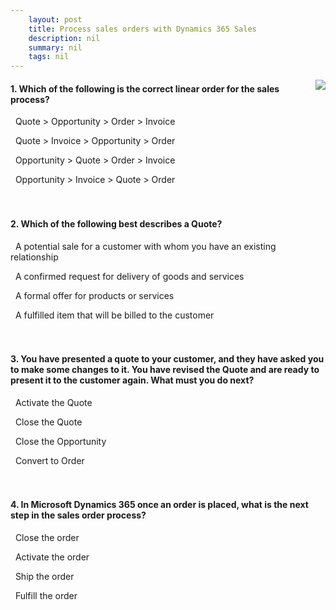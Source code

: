 ```yaml
---
    layout: post
    title: Process sales orders with Dynamics 365 Sales  
    description: nil
    summary: nil
    tags: nil
---
```



 <a target="_blank" href="https://docs.microsoft.com/en-us/learn/modules/process-sales-orders-dynamics-365-sales/5-knowledge-check/"><i class="fas fa-external-link-alt"></i> </a>
 <img align="right" src="https://docs.microsoft.com/en-us/learn/achievements/process-sales-orders-d365-sales.svg">
####  1. Which of the following is the correct linear order for the sales process?


<i class='far fa-square'></i> &nbsp;&nbsp;Quote > Opportunity > Order > Invoice

<i class='far fa-square'></i> &nbsp;&nbsp;Quote > Invoice > Opportunity > Order

<i class='fas fa-check-square' style='color: Dodgerblue;'></i> &nbsp;&nbsp;Opportunity > Quote > Order > Invoice

<i class='far fa-square'></i> &nbsp;&nbsp;Opportunity > Invoice > Quote > Order
<br />
<br />
<br />

####  2. Which of the following best describes a Quote?


<i class='far fa-square'></i> &nbsp;&nbsp;A potential sale for a customer with whom you have an existing relationship

<i class='far fa-square'></i> &nbsp;&nbsp;A confirmed request for delivery of goods and services

<i class='fas fa-check-square' style='color: Dodgerblue;'></i> &nbsp;&nbsp;A formal offer for products or services

<i class='far fa-square'></i> &nbsp;&nbsp;A fulfilled item that will be billed to the customer
<br />
<br />
<br />

####  3. You have presented a quote to your customer, and they have asked you to make some changes to it.  You have revised the Quote and are ready to present it to the customer again.  What must you do next?


<i class='fas fa-check-square' style='color: Dodgerblue;'></i> &nbsp;&nbsp;Activate the Quote

<i class='far fa-square'></i> &nbsp;&nbsp;Close the Quote

<i class='far fa-square'></i> &nbsp;&nbsp;Close the Opportunity

<i class='far fa-square'></i> &nbsp;&nbsp;Convert to Order
<br />
<br />
<br />

####  4. In Microsoft Dynamics 365 once an order is placed, what is the next step in the sales order process?


<i class='far fa-square'></i> &nbsp;&nbsp;Close the order

<i class='far fa-square'></i> &nbsp;&nbsp;Activate the order

<i class='far fa-square'></i> &nbsp;&nbsp;Ship the order

<i class='fas fa-check-square' style='color: Dodgerblue;'></i> &nbsp;&nbsp;Fulfill the order
<br />
<br />
<br />

